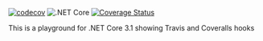[![codecov](https://codecov.io/gh/JonClayton/.NET-Core-3.1-Example/branch/master/graph/badge.svg)](https://codecov.io/gh/JonClayton/.NET-Core-3.1-Example)
![.NET Core](https://github.com/JonClayton/.NET-Core-3.1-Example/workflows/.NET%20Core/badge.svg)
[![Coverage Status](https://coveralls.io/repos/github/JonClayton/.NET-Core-3.1-Example/badge.svg?branch=)](https://coveralls.io/github/JonClayton/.NET-Core-3.1-Example?branch=)

This is a playground for .NET Core 3.1 showing Travis and Coveralls hooks
